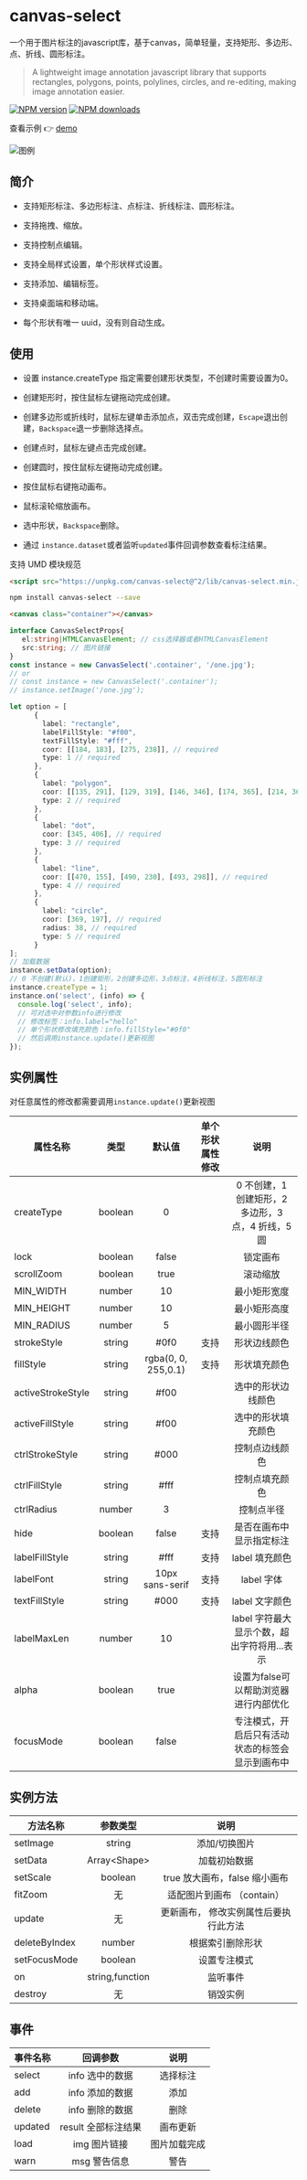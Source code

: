 # canvas-select

一个用于图片标注的javascript库，基于canvas，简单轻量，支持矩形、多边形、点、折线、圆形标注。

>A lightweight image annotation javascript library that supports rectangles, polygons, points, polylines, circles, and re-editing, making image annotation easier.

[![NPM version](https://img.shields.io/npm/v/canvas-select.svg?style=flat)](https://npmjs.org/package/canvas-select)
[![NPM downloads](http://img.shields.io/npm/dm/canvas-select.svg?style=flat)](https://npmjs.org/package/canvas-select)

查看示例 👉 [demo](https://codepen.io/heylight/pen/VwbQLje)

![图例](https://cdn.jsdelivr.net/npm/@heylight/cdn@%5E1/img/demo.png)

## 简介

- 支持矩形标注、多边形标注、点标注、折线标注、圆形标注。

- 支持拖拽、缩放。

- 支持控制点编辑。

- 支持全局样式设置，单个形状样式设置。

- 支持添加、编辑标签。

- 支持桌面端和移动端。

- 每个形状有唯一 uuid，没有则自动生成。

## 使用

- 设置 instance.createType 指定需要创建形状类型，不创建时需要设置为0。

- 创建矩形时，按住鼠标左键拖动完成创建。

- 创建多边形或折线时，鼠标左键单击添加点，双击完成创建，`Escape`退出创建，`Backspace`退一步删除选择点。

- 创建点时，鼠标左键点击完成创建。

- 创建圆时，按住鼠标左键拖动完成创建。

- 按住鼠标右键拖动画布。

- 鼠标滚轮缩放画布。

- 选中形状，`Backspace`删除。

- 通过 `instance.dataset`或者监听`updated`事件回调参数查看标注结果。

支持 UMD 模块规范

```html
<script src="https://unpkg.com/canvas-select@^2/lib/canvas-select.min.js"></script>
```

```bash
npm install canvas-select --save
```

```html
<canvas class="container"></canvas>
```

```ts
interface CanvasSelectProps{
   el:string|HTMLCanvasElement; // css选择器或者HTMLCanvasElement
   src:string; // 图片链接
}
const instance = new CanvasSelect('.container', '/one.jpg');
// or
// const instance = new CanvasSelect('.container');
// instance.setImage('/one.jpg');

let option = [
      {
        label: "rectangle",
        labelFillStyle: "#f00",
        textFillStyle: "#fff",
        coor: [[184, 183], [275, 238]], // required
        type: 1 // required
      },
      {
        label: "polygon",
        coor: [[135, 291], [129, 319], [146, 346], [174, 365], [214, 362], [196, 337], [161, 288]], // required
        type: 2 // required
      },
      {
        label: "dot",
        coor: [345, 406], // required
        type: 3 // required
      },
      {
        label: "line",
        coor: [[470, 155], [490, 230], [493, 298]], // required
        type: 4 // required
      },
      {
        label: "circle",
        coor: [369, 197], // required
        radius: 38, // required
        type: 5 // required
      }
];
// 加载数据
instance.setData(option);
// 0 不创建(默认)，1创建矩形，2创建多边形，3点标注，4折线标注，5圆形标注
instance.createType = 1;
instance.on('select', (info) => {
  console.log('select', info);
  // 可对选中对参数info进行修改
  // 修改标签：info.label="hello"
  // 单个形状修改填充颜色：info.fillStyle="#0f0"
  // 然后调用instance.update()更新视图
});
```

## 实例属性

对任意属性的修改都需要调用`instance.update()`更新视图

| 属性名称          |  类型   |       默认值        | 单个形状属性修改 |                     说明                     |
| ----------------- | :-----: | :-----------------: | :--------------: | :------------------------------------------: |
| createType        | boolean |          0          |                  | 0 不创建，1 创建矩形，2 多边形，3 点，4 折线，5圆 |
| lock              | boolean |        false        |                  |                 锁定画布                 |
| scrollZoom        | boolean |        true         |                  |                 滚动缩放                 |
| MIN_WIDTH         | number  |         10          |                  |                 最小矩形宽度                 |
| MIN_HEIGHT        | number  |         10          |                  |                 最小矩形高度                 |
| MIN_RADIUS        | number  |         5           |                  |                 最小圆形半径               |
| strokeStyle       | string  |       #0f0          |       支持       |                 形状边线颜色                 |
| fillStyle         | string  | rgba(0, 0, 255,0.1) |       支持       |                 形状填充颜色                 |
| activeStrokeStyle | string  |        #f00         |                  |              选中的形状边线颜色              |
| activeFillStyle   | string  |        #f00         |                  |              选中的形状填充颜色              |
| ctrlStrokeStyle   | string  |        #000         |                  |                控制点边线颜色                |
| ctrlFillStyle     | string  |        #fff         |                  |                控制点填充颜色                |
| ctrlRadius        | number  |          3          |                  |                  控制点半径                  |
| hide              | boolean  |       false        |       支持       |                是否在画布中显示指定标注         |
| labelFillStyle    | string  |        #fff         |       支持       |                label 填充颜色                |
| labelFont         | string  |   10px sans-serif   |       支持       |                label  字体                  |
| textFillStyle     | string  |        #000         |       支持       |                label 文字颜色                |
| labelMaxLen       | number  |          10          |                  | label 字符最大显示个数，超出字符将用...表示  |
| alpha             | boolean  |        true        |                |     设置为false可以帮助浏览器进行内部优化    |
| focusMode         | boolean  |        false       |                |     专注模式，开启后只有活动状态的标签会显示到画布中    |

## 实例方法

| 方法名称      | 参数类型 |                 说明                  |
| ------------- | :------: | :-----------------------------------: |
| setImage      |  string  |             添加/切换图片             |
| setData       |  Array\<Shape\> |    加载初始数据              |
| setScale      | boolean  |     true 放大画布，false 缩小画布     |
| fitZoom       |    无    |      适配图片到画布 （contain）       |
| update        |    无    | 更新画布， 修改实例属性后要执行此方法 |
| deleteByIndex |  number  |           根据索引删除形状            |
| setFocusMode |  boolean  |           设置专注模式            |
| on        |  string,function  |         监听事件         |
| destroy       |  无      |         销毁实例         |

## 事件

| 事件名称 | 回调参数 |        说明        |
| -------- | :------: | :----------------: |
| select   |   info 选中的数据  |   选择标注     |
| add      |   info  添加的数据   |  添加     |
| delete   |   info 删除的数据   | 删除      |
| updated  |  result 全部标注结果  |   画布更新     |
| load     |  img 图片链接 |    图片加载完成    |
| warn    |  msg  警告信息 |      警告      |

